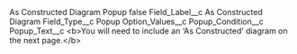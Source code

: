 <?xml version="1.0" encoding="UTF-8"?>
<CustomMetadata xmlns="http://soap.sforce.com/2006/04/metadata" xmlns:xsi="http://www.w3.org/2001/XMLSchema-instance" xmlns:xsd="http://www.w3.org/2001/XMLSchema">
    <label>As Constructed Diagram Popup</label>
    <protected>false</protected>
    <values>
        <field>Field_Label__c</field>
        <value xsi:type="xsd:string">As Constructed Diagram</value>
    </values>
    <values>
        <field>Field_Type__c</field>
        <value xsi:type="xsd:string">Popup</value>
    </values>
    <values>
        <field>Option_Values__c</field>
        <value xsi:nil="true"/>
    </values>
    <values>
        <field>Popup_Condition__c</field>
        <value xsi:nil="true"/>
    </values>
    <values>
        <field>Popup_Text__c</field>
        <value xsi:type="xsd:string">&lt;b&gt;You will need to include an ‘As Constructed’ diagram on the next page.&lt;/b&gt;</value>
    </values>
</CustomMetadata>
